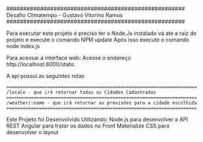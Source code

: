 #####################################################
  Desafio Climatempo - Gustavo Vitorino Ramos
#####################################################

Para executar este projeto é preciso ter o Node.Js instalado 
vá ate a raiz do projeto e execute o comando NPM update
Após isso execute o comando node index.js

Para acessar a interface web:  Acesse o endereço http://localhost:8000/static

A api possui as seguintes rotas
    
    ======================================================================
    /locale - que irá retornar todas as Cidades Cadastradas
    ======================================================================
    /weather/:name - que irá retornar as previsões para a cidade escolhida
    ======================================================================

Este Projeto foi Desenvolvido Utilizando:
			Node.js para desenvolver a API REST
		    Angular para tratar os dados no Front
		    Materialize CSS para desenvolver o layout


